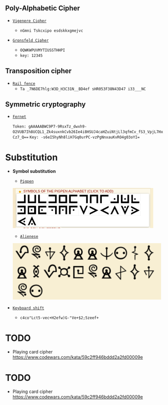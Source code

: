 ## Poly-Alphabetic Cipher

- [`Vigenere Cipher`](https://www.dcode.fr/vigenere-cipher)
  - `nGmni Tskcxipo esdskkxgmejvc`

- [`Gronsfeld Cipher`](https://www.dcode.fr/gronsfeld-cipher)
  - `OQWKWPUVMYTIUSSTHHPI`
  - `key: 12345`

## Transposition cipher
 
 - [`Rail fence`](https://www.dcode.fr/rail-fence-cipher)
   - `Ta _7N6DE7hlg:W3D_H3C31N__BD4ef sHR053F38N43D47 i33___NC`


## Symmetric cryptography

- [`Fernet`](https://asecuritysite.com/encryption/ferdecode)

  `Token: gAAAAABWC9P7-9RsxTz_dwxh9-O2VUB7Ih8UCQL1_Zk4suxnkCvb26Ie4i8HSUJ4caHZuiNtjLl3qfmCv_fS3_VpjL7HxCz7_Q==`
  `Key: -s6eI5hyNh8liH7Gq0urPC-vzPgNnxauKvRO4g03oYI=`

# Substitution

  - **Symbol substitution**
  
    - [`Pigpen`](https://www.dcode.fr/pigpen-cipher)
    
     ![pigpen](https://github.com/ByamB4/Common-CTF-Challenges/blob/main/Cryptography/assets/img/pigpen.png)
     
    - [`Alienese`](https://alienese.moxievillelabs.com/)
    
     ![alienese](https://github.com/ByamB4/Common-CTF-Challenges/blob/main/Cryptography/assets/img/alienese.png)
 
  - [`Keyboard shift`](https://www.dcode.fr/keyboard-shift-cipher)
  
    - `c4co"Lct5-vec+H2efw)G-"Ve+$2;5zeef+`
 
 
# TODO

- Playing card cipher https://www.codewars.com/kata/59c2ff946bddd2a2fd00009e

# TODO

- Playing card cipher https://www.codewars.com/kata/59c2ff946bddd2a2fd00009e


